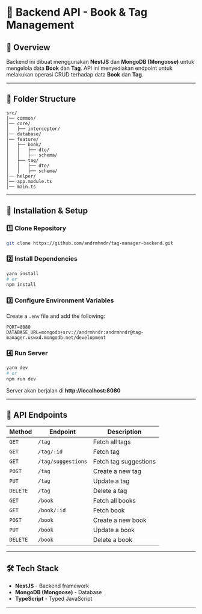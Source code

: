 # 📡 Backend API - Book & Tag Management

## 🚀 Overview
Backend ini dibuat menggunakan **NestJS** dan **MongoDB (Mongoose)** untuk mengelola data **Book** dan **Tag**. API ini menyediakan endpoint untuk melakukan operasi CRUD terhadap data **Book** dan **Tag**.

---

## 📂 Folder Structure
```
src/
│── common/
│── core/
│   ├── interceptor/
│── database/
│── feature/
│   ├── book/
│   │   ├── dto/
│   │   ├── schema/
│   ├── tag/
│   │   ├── dto/
│   │   ├── schema/
│── helper/
│── app.module.ts
│── main.ts
```

---

## 🔧 Installation & Setup

### 1️⃣ Clone Repository
```sh
git clone https://github.com/andrmhndr/tag-manager-backend.git
```

### 2️⃣ Install Dependencies
```sh
yarn install
# or
npm install
```

### 3️⃣ Configure Environment Variables
Create a `.env` file and add the following:  
```env
PORT=8080
DATABASE_URL=mongodb+srv://andrmhndr:andrmhndr@tag-manager.uswxd.mongodb.net/development
```

### 4️⃣ Run Server
```sh
yarn dev
# or
npm run dev
```
Server akan berjalan di **http://localhost:8080**

---

## **📡 API Endpoints**  
| Method  | Endpoint            | Description                   |  
|---------|---------------------|-------------------------------|  
| `GET`   | `/tag`             | Fetch all tags                 |  
| `GET`   | `/tag/:id`         | Fetch tag                      |  
| `GET`   | `/tag/suggestions` | Fetch tag suggestions          |  
| `POST`  | `/tag`             | Create a new tag               |  
| `PUT`   | `/tag`             | Update a tag                   |  
| `DELETE`| `/tag`             | Delete a tag                   |  
| `GET`   | `/book`            | Fetch all books                |  
| `GET`   | `/book/:id`        | Fetch book                     |  
| `POST`  | `/book`            | Create a new book              |  
| `PUT`   | `/book`            | Update a book                  |  
| `DELETE`| `/book`            | Delete a book                  |  

---

## 🛠 Tech Stack
- **NestJS** - Backend framework
- **MongoDB (Mongoose)** - Database
- **TypeScript** - Typed JavaScript

---
